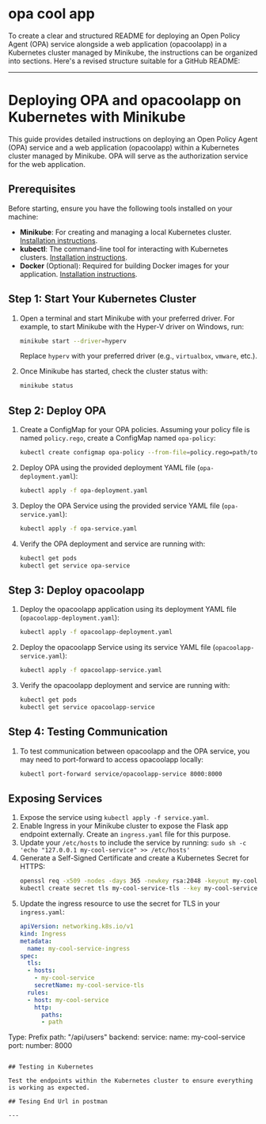 # opa cool app


To create a clear and structured README for deploying an Open Policy Agent (OPA) service alongside a web application (opacoolapp) in a Kubernetes cluster managed by Minikube, the instructions can be organized into sections. Here's a revised structure suitable for a GitHub README:

---

# Deploying OPA and opacoolapp on Kubernetes with Minikube

This guide provides detailed instructions on deploying an Open Policy Agent (OPA) service and a web application (opacoolapp) within a Kubernetes cluster managed by Minikube. OPA will serve as the authorization service for the web application.

## Prerequisites

Before starting, ensure you have the following tools installed on your machine:

- **Minikube**: For creating and managing a local Kubernetes cluster. [Installation instructions](https://minikube.sigs.k8s.io/docs/start/).
- **kubectl**: The command-line tool for interacting with Kubernetes clusters. [Installation instructions](https://kubernetes.io/docs/tasks/tools/).
- **Docker** (Optional): Required for building Docker images for your application. [Installation instructions](https://docs.docker.com/get-docker/).

## Step 1: Start Your Kubernetes Cluster

1. Open a terminal and start Minikube with your preferred driver. For example, to start Minikube with the Hyper-V driver on Windows, run:
   ```sh
   minikube start --driver=hyperv
   ```
   Replace `hyperv` with your preferred driver (e.g., `virtualbox`, `vmware`, etc.).

2. Once Minikube has started, check the cluster status with:
   ```sh
   minikube status
   ```

## Step 2: Deploy OPA

1. Create a ConfigMap for your OPA policies. Assuming your policy file is named `policy.rego`, create a ConfigMap named `opa-policy`:
   ```sh
   kubectl create configmap opa-policy --from-file=policy.rego=path/to/your/policy.rego
   ```

2. Deploy OPA using the provided deployment YAML file (`opa-deployment.yaml`):
   ```sh
   kubectl apply -f opa-deployment.yaml
   ```

3. Deploy the OPA Service using the provided service YAML file (`opa-service.yaml`):
   ```sh
   kubectl apply -f opa-service.yaml
   ```

4. Verify the OPA deployment and service are running with:
   ```sh
   kubectl get pods
   kubectl get service opa-service
   ```

## Step 3: Deploy opacoolapp

1. Deploy the opacoolapp application using its deployment YAML file (`opacoolapp-deployment.yaml`):
   ```sh
   kubectl apply -f opacoolapp-deployment.yaml
   ```

2. Deploy the opacoolapp Service using its service YAML file (`opacoolapp-service.yaml`):
   ```sh
   kubectl apply -f opacoolapp-service.yaml
   ```

3. Verify the opacoolapp deployment and service are running with:
   ```sh
   kubectl get pods
   kubectl get service opacoolapp-service
   ```

## Step 4: Testing Communication

1. To test communication between opacoolapp and the OPA service, you may need to port-forward to access opacoolapp locally:
   ```sh
   kubectl port-forward service/opacoolapp-service 8000:8000
   ```

## Exposing Services

1. Expose the service using `kubectl apply -f service.yaml`.
2. Enable Ingress in your Minikube cluster to expose the Flask app endpoint externally. Create an `ingress.yaml` file for this purpose.
3. Update your `/etc/hosts` to include the service by running:
   ```sudo sh -c 'echo "127.0.0.1 my-cool-service" >> /etc/hosts'```
4. Generate a Self-Signed Certificate and create a Kubernetes Secret for HTTPS:
   ```sh
   openssl req -x509 -nodes -days 365 -newkey rsa:2048 -keyout my-cool-service.key -out my-cool-service.crt -subj "/CN=my-cool-service"
   kubectl create secret tls my-cool-service-tls --key my-cool-service.key --cert my-cool-service.crt
   ```
5. Update the ingress resource to use the secret for TLS in your `ingress.yaml`:
   ```yaml
   apiVersion: networking.k8s.io/v1
   kind: Ingress
   metadata:
     name: my-cool-service-ingress
   spec:
     tls:
     - hosts:
       - my-cool-service
       secretName: my-cool-service-tls
     rules:
     - host: my-cool-service
       http:
         paths:
         - path

Type: Prefix
           path: "/api/users"
           backend:
             service:
               name: my-cool-service
               port:
                 number: 8000
   ```

## Testing in Kubernetes

Test the endpoints within the Kubernetes cluster to ensure everything is working as expected.

## Tesing End Url in postman

---
